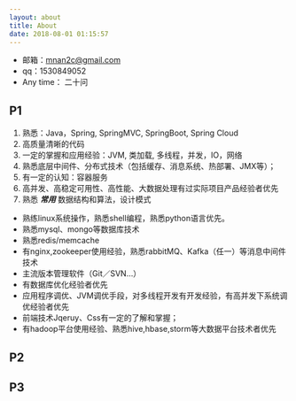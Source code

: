 ```yaml
---
layout: about
title: About
date: 2018-08-01 01:15:57
---
```


- 邮箱：mnan2c@gmail.com
- qq：1530849052
- Any time： 二十问

## P1
1. 熟悉：Java，Spring, SpringMVC, SpringBoot, Spring Cloud
1. 高质量清晰的代码
2. 一定的掌握和应用经验：JVM, 类加载, 多线程，并发，IO，网络
4. 熟悉底层中间件、分布式技术（包括缓存、消息系统、热部署、JMX等）；
5. 有一定的认知：容器服务
5. 高并发、高稳定可用性、高性能、大数据处理有过实际项目产品经验者优先
7. 熟悉 ***常用*** 数据结构和算法，设计模式
-  熟练linux系统操作，熟悉shell编程，熟悉python语言优先。
- 熟悉mysql、mongo等数据库技术
- 熟悉redis/memcache
- 有nginx,zookeeper使用经验，熟悉rabbitMQ、Kafka（任一）等消息中间件技术
- 主流版本管理软件（Git／SVN…）
- 有数据库优化经验者优先
- 应用程序调优、JVM调优手段，对多线程开发有开发经验，有高并发下系统调优经验者优先
- 前端技术Jqeruy、Css有一定的了解和掌握；
- 有hadoop平台使用经验、熟悉hive,hbase,storm等大数据平台技术者优先

## P2

## P3
